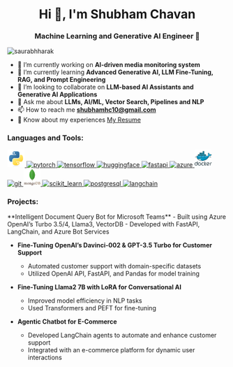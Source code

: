 <h1 align="center">Hi 👋, I'm Shubham Chavan</h1>
<h3 align="center">Machine Learning and Generative AI Engineer 🚀</h3>

<p align="left"> <img src="https://komarev.com/ghpvc/?username=saurabhharak&label=Profile%20views&color=0e75b6&style=flat" alt="saurabhharak" /> </p>

- 🔭 I’m currently working on **AI-driven media monitoring system**
- 🌱 I’m currently learning **Advanced Generative AI, LLM Fine-Tuning, RAG, and Prompt Engineering**
- 👯 I’m looking to collaborate on **LLM-based AI Assistants and Generative AI Applications**
- 💬 Ask me about **LLMs, AI/ML, Vector Search, Pipelines and NLP**
- 📫 How to reach me **shubhamhc10@gmail.com**
- 📄 Know about my experiences [My Resume](https://chocolate-kaitlin-87.tiiny.site)


<h3 align="left">Languages and Tools:</h3>
<p align="left">
<a href="https://www.python.org" target="_blank" rel="noreferrer"> <img src="https://raw.githubusercontent.com/devicons/devicon/master/icons/python/python-original.svg" alt="python" width="40" height="40"/> </a>
<a href="https://pytorch.org/" target="_blank" rel="noreferrer"> <img src="https://www.vectorlogo.zone/logos/pytorch/pytorch-icon.svg" alt="pytorch" width="40" height="40"/> </a>
<a href="https://www.tensorflow.org" target="_blank" rel="noreferrer"> <img src="https://www.vectorlogo.zone/logos/tensorflow/tensorflow-icon.svg" alt="tensorflow" width="40" height="40"/> </a>
<a href="https://huggingface.co/" target="_blank" rel="noreferrer"> <img src="https://huggingface.co/front/assets/huggingface_logo-noborder.svg" alt="huggingface" width="40" height="40"/> </a>
<a href="https://fastapi.tiangolo.com/" target="_blank" rel="noreferrer"> <img src="https://fastapi.tiangolo.com/img/logo-margin/logo-teal.png" alt="fastapi" width="40" height="40"/> </a>
<a href="https://azure.microsoft.com/en-in/" target="_blank" rel="noreferrer"> <img src="https://upload.wikimedia.org/wikipedia/commons/a/a8/Microsoft_Azure_Logo.svg" alt="azure" width="40" height="40"/> </a>
<a href="https://www.docker.com/" target="_blank" rel="noreferrer"> <img src="https://raw.githubusercontent.com/devicons/devicon/master/icons/docker/docker-original-wordmark.svg" alt="docker" width="40" height="40"/> </a>
<a href="https://git-scm.com/" target="_blank" rel="noreferrer"> <img src="https://www.vectorlogo.zone/logos/git-scm/git-scm-icon.svg" alt="git" width="40" height="40"/> </a>
<a href="https://www.mongodb.com/" target="_blank" rel="noreferrer"> <img src="https://raw.githubusercontent.com/devicons/devicon/master/icons/mongodb/mongodb-original-wordmark.svg" alt="mongodb" width="40" height="40"/> </a>
<a href="https://scikit-learn.org/" target="_blank" rel="noreferrer"> <img src="https://upload.wikimedia.org/wikipedia/commons/0/05/Scikit_learn_logo_small.svg" alt="scikit_learn" width="40" height="40"/> </a>
<a href="https://www.postgresql.org/" target="_blank" rel="noreferrer"> <img src="https://upload.wikimedia.org/wikipedia/commons/2/29/Postgresql_elephant.svg" alt="postgresql" width="40" height="40"/> </a>
<a href="https://langchain.com/" target="_blank" rel="noreferrer"> <img src="https://avatars.githubusercontent.com/u/113034160?s=200&v=4" alt="langchain" width="40" height="40"/> </a>
</p>

<h3 align="left">Projects:</h3>
**Intelligent Document Query Bot for Microsoft Teams**  
  - Built using Azure OpenAI’s Turbo 3.5/4, Llama3, VectorDB  
  - Developed with FastAPI, LangChain, and Azure Bot Services  

- **Fine-Tuning OpenAI’s Davinci-002 & GPT-3.5 Turbo for Customer Support**  
  - Automated customer support with domain-specific datasets  
  - Utilized OpenAI API, FastAPI, and Pandas for model training  

- **Fine-Tuning Llama2 7B with LoRA for Conversational AI**  
  - Improved model efficiency in NLP tasks  
  - Used Transformers and PEFT for fine-tuning  

- **Agentic Chatbot for E-Commerce**  
  - Developed LangChain agents to automate and enhance customer support  
  - Integrated with an e-commerce platform for dynamic user interactions  

